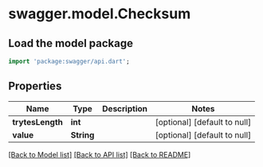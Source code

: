 # swagger.model.Checksum

## Load the model package
```dart
import 'package:swagger/api.dart';
```

## Properties
Name | Type | Description | Notes
------------ | ------------- | ------------- | -------------
**trytesLength** | **int** |  | [optional] [default to null]
**value** | **String** |  | [optional] [default to null]

[[Back to Model list]](../README.md#documentation-for-models) [[Back to API list]](../README.md#documentation-for-api-endpoints) [[Back to README]](../README.md)


